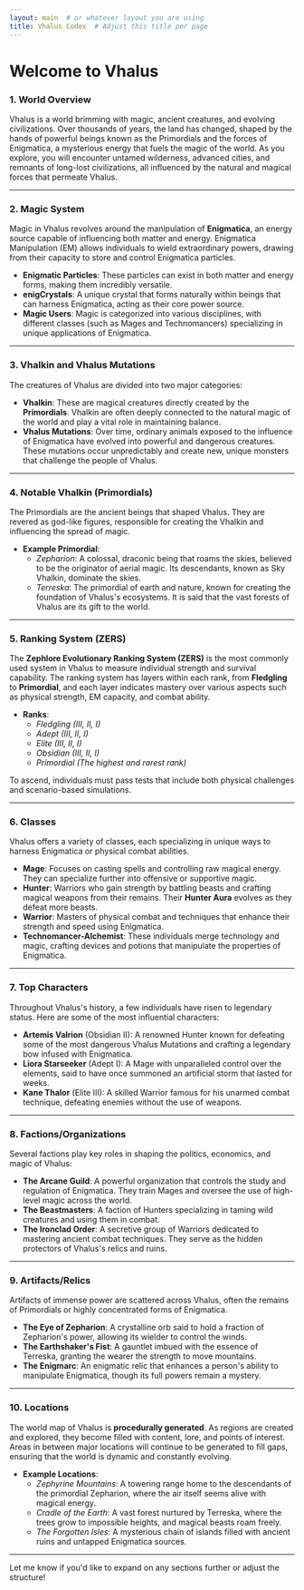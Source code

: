 ```yaml
---
layout: main  # or whatever layout you are using
title: Vhalus Codex  # Adjust this title per page
---
```

# Welcome to Vhalus

### 1. **World Overview**
Vhalus is a world brimming with magic, ancient creatures, and evolving civilizations. Over thousands of years, the land has changed, shaped by the hands of powerful beings known as the Primordials and the forces of Enigmatica, a mysterious energy that fuels the magic of the world. As you explore, you will encounter untamed wilderness, advanced cities, and remnants of long-lost civilizations, all influenced by the natural and magical forces that permeate Vhalus.

---

### 2. **Magic System**
Magic in Vhalus revolves around the manipulation of **Enigmatica**, an energy source capable of influencing both matter and energy. Enigmatica Manipulation (EM) allows individuals to wield extraordinary powers, drawing from their capacity to store and control Enigmatica particles.

- **Enigmatic Particles**: These particles can exist in both matter and energy forms, making them incredibly versatile. 
- **enigCrystals**: A unique crystal that forms naturally within beings that can harness Enigmatica, acting as their core power source.
- **Magic Users**: Magic is categorized into various disciplines, with different classes (such as Mages and Technomancers) specializing in unique applications of Enigmatica.

---

### 3. **Vhalkin and Vhalus Mutations**
The creatures of Vhalus are divided into two major categories:
- **Vhalkin**: These are magical creatures directly created by the **Primordials**. Vhalkin are often deeply connected to the natural magic of the world and play a vital role in maintaining balance.
- **Vhalus Mutations**: Over time, ordinary animals exposed to the influence of Enigmatica have evolved into powerful and dangerous creatures. These mutations occur unpredictably and create new, unique monsters that challenge the people of Vhalus.

---

### 4. **Notable Vhalkin (Primordials)**
The Primordials are the ancient beings that shaped Vhalus. They are revered as god-like figures, responsible for creating the Vhalkin and influencing the spread of magic.

- **Example Primordial**:  
  - *Zepharion*: A colossal, draconic being that roams the skies, believed to be the originator of aerial magic. Its descendants, known as Sky Vhalkin, dominate the skies.
  - *Terreska*: The primordial of earth and nature, known for creating the foundation of Vhalus's ecosystems. It is said that the vast forests of Vhalus are its gift to the world.

---

### 5. **Ranking System (ZERS)**
The **Zephlore Evolutionary Ranking System (ZERS)** is the most commonly used system in Vhalus to measure individual strength and survival capability. The ranking system has layers within each rank, from **Fledgling** to **Primordial**, and each layer indicates mastery over various aspects such as physical strength, EM capacity, and combat ability.

- **Ranks**:  
  - *Fledgling (III, II, I)*  
  - *Adept (III, II, I)*  
  - *Elite (III, II, I)*  
  - *Obsidian (III, II, I)*  
  - *Primordial (The highest and rarest rank)*  

To ascend, individuals must pass tests that include both physical challenges and scenario-based simulations.

---

### 6. **Classes**
Vhalus offers a variety of classes, each specializing in unique ways to harness Enigmatica or physical combat abilities.

- **Mage**: Focuses on casting spells and controlling raw magical energy. They can specialize further into offensive or supportive magic.
- **Hunter**: Warriors who gain strength by battling beasts and crafting magical weapons from their remains. Their **Hunter Aura** evolves as they defeat more beasts.
- **Warrior**: Masters of physical combat and techniques that enhance their strength and speed using Enigmatica.
- **Technomancer-Alchemist**: These individuals merge technology and magic, crafting devices and potions that manipulate the properties of Enigmatica.

---

### 7. **Top Characters**
Throughout Vhalus's history, a few individuals have risen to legendary status. Here are some of the most influential characters:

- **Artemis Valrion** (Obsidian II): A renowned Hunter known for defeating some of the most dangerous Vhalus Mutations and crafting a legendary bow infused with Enigmatica.
- **Liora Starseeker** (Adept I): A Mage with unparalleled control over the elements, said to have once summoned an artificial storm that lasted for weeks.
- **Kane Thalor** (Elite III): A skilled Warrior famous for his unarmed combat technique, defeating enemies without the use of weapons.

---

### 8. **Factions/Organizations**
Several factions play key roles in shaping the politics, economics, and magic of Vhalus:

- **The Arcane Guild**: A powerful organization that controls the study and regulation of Enigmatica. They train Mages and oversee the use of high-level magic across the world.
- **The Beastmasters**: A faction of Hunters specializing in taming wild creatures and using them in combat.
- **The Ironclad Order**: A secretive group of Warriors dedicated to mastering ancient combat techniques. They serve as the hidden protectors of Vhalus's relics and ruins.

---

### 9. **Artifacts/Relics**
Artifacts of immense power are scattered across Vhalus, often the remains of Primordials or highly concentrated forms of Enigmatica.

- **The Eye of Zepharion**: A crystalline orb said to hold a fraction of Zepharion's power, allowing its wielder to control the winds.
- **The Earthshaker's Fist**: A gauntlet imbued with the essence of Terreska, granting the wearer the strength to move mountains.
- **The Enigmarc**: An enigmatic relic that enhances a person's ability to manipulate Enigmatica, though its full powers remain a mystery.

---

### 10. **Locations**
The world map of Vhalus is **procedurally generated**. As regions are created and explored, they become filled with content, lore, and points of interest. Areas in between major locations will continue to be generated to fill gaps, ensuring that the world is dynamic and constantly evolving.

- **Example Locations**:  
  - *Zephyrine Mountains*: A towering range home to the descendants of the primordial Zepharion, where the air itself seems alive with magical energy.
  - *Cradle of the Earth*: A vast forest nurtured by Terreska, where the trees grow to impossible heights, and magical beasts roam freely.
  - *The Forgotten Isles*: A mysterious chain of islands filled with ancient ruins and untapped Enigmatica sources.

---

Let me know if you'd like to expand on any sections further or adjust the structure!